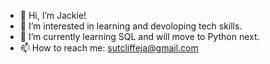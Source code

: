 - 👋 Hi, I’m Jackie!
- 👀 I’m interested in learning and devoloping tech skills.
- 🌱 I’m currently learning SQL and will move to Python next. 
- 📫 How to reach me: sutcliffeja@gmail.com

<!---
jackietype/jackietype is a ✨ special ✨ repository because its `README.md` (this file) appears on your GitHub profile.
You can click the Preview link to take a look at your changes.
--->
